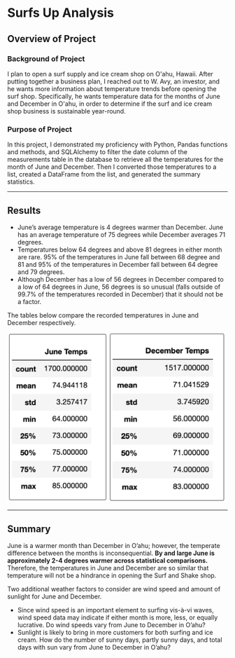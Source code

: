 # Surfs Up Analysis
## Overview of Project
### Background of Project
I plan to open a surf supply and ice cream shop on O'ahu, Hawaii. After putting together a business plan, I reached out to W. Avy, an investor, and he wants more information about temperature trends before opening the surf shop. Specifically, he wants temperature data for the months of June and December in O'ahu, in order to determine if the surf and ice cream shop business is sustainable year-round.
### Purpose of Project
In this project, I demonstrated my proficiency with Python, Pandas functions and methods, and SQLAlchemy to filter the date column of the measurements table in the database to retrieve all the temperatures for the month of June and December. Then I converted those temperatures to a list, created a DataFrame from the list, and generated the summary statistics. 

---
## Results
* June’s average temperature is 4 degrees warmer than December. June has an average temperature of 75 degrees while December averages 71 degrees. 
* Temperatures below 64 degrees and above 81 degrees in either month are rare. 95% of the temperatures in June fall between 68 degree and 81 and 95% of the temperatures in December fall between 64 degree and 79 degrees. 
* Although December has a low of 56 degrees in December compared to a low of 64 degrees in June, 56 degrees is so unusual (falls outside of 99.7% of the temperatures recorded in December) that it should not be a factor.  
 
The tables below compare the recorded temperatures in June and December respectively. 


![temps_tables](temps_tables.png) 

---
## Summary 
June is a warmer month than December in O’ahu; however, the temperate difference between the months is inconsequential.  **By and large June is approximately 2-4 degrees warmer across statistical comparisons.** Therefore, the temperatures in June and December are so similar that temperature will not be a hindrance in opening the Surf and Shake shop. 

Two additional weather factors to consider are wind speed and amount of sunlight for June and December. 
* Since wind speed is an important element to surfing vis-à-vi waves, wind speed data may indicate if either month is more, less, or equally lucrative.  Do wind speeds vary from June to December in O’ahu?
* Sunlight is likely to bring in more customers for both surfing and ice cream. How do the number of sunny days, partly sunny days, and total days with sun vary from June to December in O’ahu?







